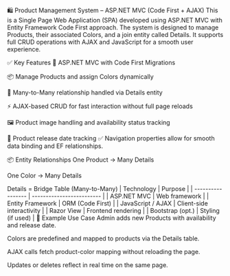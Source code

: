 🛍️ Product Management System – ASP.NET MVC (Code First + AJAX)
This is a Single Page Web Application (SPA) developed using ASP.NET MVC with Entity Framework Code First approach. The system is designed to manage Products, their associated Colors, and a join entity called Details. It supports full CRUD operations with AJAX and JavaScript for a smooth user experience.

✅ Key Features
🔧 ASP.NET MVC with Code First Migrations

📦 Manage Products and assign Colors dynamically

🔄 Many-to-Many relationship handled via Details entity

⚡ AJAX-based CRUD for fast interaction without full page reloads

🖼️ Product image handling and availability status tracking

📅 Product release date tracking
✅ Navigation properties allow for smooth data binding and EF relationships.

📦 Entity Relationships
One Product → Many Details

One Color → Many Details

Details = Bridge Table (Many-to-Many)
| Technology        | Purpose                   |
| ----------------- | ------------------------- |
| ASP.NET MVC       | Web framework             |
| Entity Framework  | ORM (Code First)          |
| JavaScript / AJAX | Client-side interactivity |
| Razor View        | Frontend rendering        |
| Bootstrap (opt.)  | Styling (if used)         |
📄 Example Use Case
Admin adds new Products with availability and release date.

Colors are predefined and mapped to products via the Details table.

AJAX calls fetch product-color mapping without reloading the page.

Updates or deletes reflect in real time on the same page.
